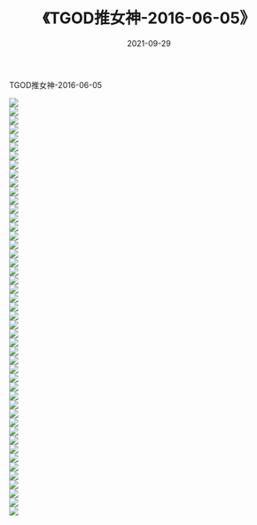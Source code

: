 ﻿---
layout: post
title:  《TGOD推女神-2016-06-05》
date:   2021-09-29
img: http://img.660000.xyz/Sharelink/网络美图/2021/TGOD推女神-2016-06-05/000.jpg
categories: [美女, 清纯, 唯美]
---

TGOD推女神-2016-06-05

  ![](http://img.660000.xyz/Sharelink/网络美图/2021/TGOD推女神-2016-06-05/001.jpg) <br> ![](http://img.660000.xyz/Sharelink/网络美图/2021/TGOD推女神-2016-06-05/002.jpg) <br> ![](http://img.660000.xyz/Sharelink/网络美图/2021/TGOD推女神-2016-06-05/003.jpg) <br> ![](http://img.660000.xyz/Sharelink/网络美图/2021/TGOD推女神-2016-06-05/004.jpg) <br> ![](http://img.660000.xyz/Sharelink/网络美图/2021/TGOD推女神-2016-06-05/005.jpg) <br> ![](http://img.660000.xyz/Sharelink/网络美图/2021/TGOD推女神-2016-06-05/006.jpg) <br> ![](http://img.660000.xyz/Sharelink/网络美图/2021/TGOD推女神-2016-06-05/007.jpg) <br> ![](http://img.660000.xyz/Sharelink/网络美图/2021/TGOD推女神-2016-06-05/008.jpg) <br> ![](http://img.660000.xyz/Sharelink/网络美图/2021/TGOD推女神-2016-06-05/009.jpg) <br> ![](http://img.660000.xyz/Sharelink/网络美图/2021/TGOD推女神-2016-06-05/010.jpg) <br> ![](http://img.660000.xyz/Sharelink/网络美图/2021/TGOD推女神-2016-06-05/011.jpg) <br> ![](http://img.660000.xyz/Sharelink/网络美图/2021/TGOD推女神-2016-06-05/012.jpg) <br> ![](http://img.660000.xyz/Sharelink/网络美图/2021/TGOD推女神-2016-06-05/013.jpg) <br> ![](http://img.660000.xyz/Sharelink/网络美图/2021/TGOD推女神-2016-06-05/014.jpg) <br> ![](http://img.660000.xyz/Sharelink/网络美图/2021/TGOD推女神-2016-06-05/015.jpg) <br> ![](http://img.660000.xyz/Sharelink/网络美图/2021/TGOD推女神-2016-06-05/016.jpg) <br> ![](http://img.660000.xyz/Sharelink/网络美图/2021/TGOD推女神-2016-06-05/017.jpg) <br> ![](http://img.660000.xyz/Sharelink/网络美图/2021/TGOD推女神-2016-06-05/018.jpg) <br> ![](http://img.660000.xyz/Sharelink/网络美图/2021/TGOD推女神-2016-06-05/019.jpg) <br> ![](http://img.660000.xyz/Sharelink/网络美图/2021/TGOD推女神-2016-06-05/020.jpg) <br> ![](http://img.660000.xyz/Sharelink/网络美图/2021/TGOD推女神-2016-06-05/021.jpg) <br> ![](http://img.660000.xyz/Sharelink/网络美图/2021/TGOD推女神-2016-06-05/022.jpg) <br> ![](http://img.660000.xyz/Sharelink/网络美图/2021/TGOD推女神-2016-06-05/023.jpg) <br> ![](http://img.660000.xyz/Sharelink/网络美图/2021/TGOD推女神-2016-06-05/024.jpg) <br> ![](http://img.660000.xyz/Sharelink/网络美图/2021/TGOD推女神-2016-06-05/025.jpg) <br> ![](http://img.660000.xyz/Sharelink/网络美图/2021/TGOD推女神-2016-06-05/026.jpg) <br> ![](http://img.660000.xyz/Sharelink/网络美图/2021/TGOD推女神-2016-06-05/027.jpg) <br> ![](http://img.660000.xyz/Sharelink/网络美图/2021/TGOD推女神-2016-06-05/028.jpg) <br> ![](http://img.660000.xyz/Sharelink/网络美图/2021/TGOD推女神-2016-06-05/029.jpg) <br> ![](http://img.660000.xyz/Sharelink/网络美图/2021/TGOD推女神-2016-06-05/030.jpg) <br> ![](http://img.660000.xyz/Sharelink/网络美图/2021/TGOD推女神-2016-06-05/031.jpg) <br> ![](http://img.660000.xyz/Sharelink/网络美图/2021/TGOD推女神-2016-06-05/032.jpg) <br> ![](http://img.660000.xyz/Sharelink/网络美图/2021/TGOD推女神-2016-06-05/033.jpg) <br> ![](http://img.660000.xyz/Sharelink/网络美图/2021/TGOD推女神-2016-06-05/034.jpg) <br> ![](http://img.660000.xyz/Sharelink/网络美图/2021/TGOD推女神-2016-06-05/035.jpg) <br> ![](http://img.660000.xyz/Sharelink/网络美图/2021/TGOD推女神-2016-06-05/036.jpg) <br> ![](http://img.660000.xyz/Sharelink/网络美图/2021/TGOD推女神-2016-06-05/037.jpg) <br> ![](http://img.660000.xyz/Sharelink/网络美图/2021/TGOD推女神-2016-06-05/038.jpg) <br> ![](http://img.660000.xyz/Sharelink/网络美图/2021/TGOD推女神-2016-06-05/039.jpg) <br> ![](http://img.660000.xyz/Sharelink/网络美图/2021/TGOD推女神-2016-06-05/040.jpg) <br> ![](http://img.660000.xyz/Sharelink/网络美图/2021/TGOD推女神-2016-06-05/041.jpg) <br> ![](http://img.660000.xyz/Sharelink/网络美图/2021/TGOD推女神-2016-06-05/042.jpg) <br> ![](http://img.660000.xyz/Sharelink/网络美图/2021/TGOD推女神-2016-06-05/043.jpg) <br> ![](http://img.660000.xyz/Sharelink/网络美图/2021/TGOD推女神-2016-06-05/044.jpg) <br> ![](http://img.660000.xyz/Sharelink/网络美图/2021/TGOD推女神-2016-06-05/045.jpg) <br> ![](http://img.660000.xyz/Sharelink/网络美图/2021/TGOD推女神-2016-06-05/046.jpg) <br> ![](http://img.660000.xyz/Sharelink/网络美图/2021/TGOD推女神-2016-06-05/047.jpg) <br>